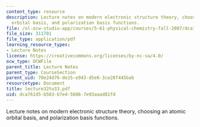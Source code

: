 ```yaml
---
content_type: resource
description: Lecture notes on modern electronic structure theory, choosing an atomic
  orbital basis, and polarization basis functions.
file: /ol-ocw-studio-app/courses/5-61-physical-chemistry-fall-2007/dca761d5b503b7e456867e93aaad81fd_lecture32to33.pdf
file_size: 311701
file_type: application/pdf
learning_resource_types:
- Lecture Notes
license: https://creativecommons.org/licenses/by-nc-sa/4.0/
ocw_type: OCWFile
parent_title: Lecture Notes
parent_type: CourseSection
parent_uid: 70e24d76-de15-e943-d5e6-3ce28f445bab
resourcetype: Document
title: lecture32to33.pdf
uid: dca761d5-b503-b7e4-5686-7e93aaad81fd
---
```

Lecture notes on modern electronic structure theory, choosing an atomic orbital basis, and polarization basis functions.